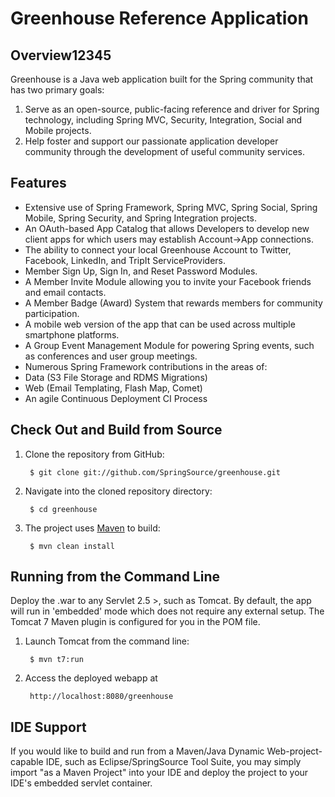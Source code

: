 # Greenhouse Reference Application

## Overview12345

Greenhouse is a Java web application built for the Spring community that has two primary goals:

1. Serve as an open-source, public-facing reference and driver for Spring technology,
   including Spring MVC, Security, Integration, Social and Mobile projects.      
2. Help foster and support our passionate application developer community through the development of useful community services.

## Features

* Extensive use of Spring Framework, Spring MVC, Spring Social, Spring Mobile, Spring Security, and Spring Integration projects.
* An OAuth-based App Catalog that allows Developers to develop new client apps for which users may establish Account->App connections.
* The ability to connect your local Greenhouse Account to Twitter, Facebook, LinkedIn, and TripIt ServiceProviders.
* Member Sign Up, Sign In, and Reset Password Modules.
* A Member Invite Module allowing you to invite your Facebook friends and email contacts.
* A Member Badge (Award) System that rewards members for community participation.
* A mobile web version of the app that can be used across multiple smartphone platforms.
* A Group Event Management Module for powering Spring events, such as conferences and user group meetings.
* Numerous Spring Framework contributions in the areas of:
 * Data (S3 File Storage and RDMS Migrations)
 * Web (Email Templating, Flash Map, Comet)
* An agile Continuous Deployment CI Process

## Check Out and Build from Source

1. Clone the repository from GitHub:

		$ git clone git://github.com/SpringSource/greenhouse.git

2. Navigate into the cloned repository directory:

		$ cd greenhouse

3. The project uses [Maven](http://maven.apache.org/) to build:

		$ mvn clean install

## Running from the Command Line

Deploy the .war to any Servlet 2.5 >, such as Tomcat. By default, the app will run in 'embedded' mode which does not require any external setup. The Tomcat 7 Maven plugin is configured for you in the POM file.

1. Launch Tomcat from the command line:

		$ mvn t7:run

2. Access the deployed webapp at 

		http://localhost:8080/greenhouse

## IDE Support

If you would like to build and run from a Maven/Java Dynamic Web-project-capable IDE, such as Eclipse/SpringSource Tool Suite, you may simply import "as a Maven Project" into your IDE and deploy the project to your IDE's embedded servlet container.
